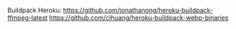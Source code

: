 Buildpack Heroku:
https://github.com/jonathanong/heroku-buildpack-ffmpeg-latest
https://github.com/clhuang/heroku-buildpack-webp-binaries

